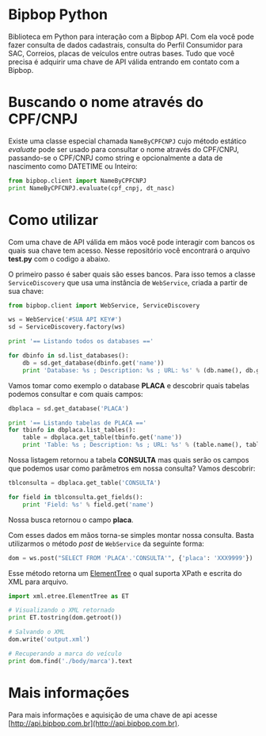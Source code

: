 # Bipbop Python

Biblioteca em Python para interação com a Bipbop API. Com ela você pode fazer consulta de dados cadastrais, consulta do Perfil Consumidor para SAC, Correios, placas de veículos entre outras bases. Tudo que você precisa é adquirir uma chave de API válida entrando em contato com a Bipbop.

# Buscando o nome através do CPF/CNPJ

Existe uma classe especial chamada `NameByCPFCNPJ` cujo método estático *evaluate* pode ser usado para consultar o nome através do CPF/CNPJ, passando-se o CPF/CNPJ como string e opcionalmente a data de nascimento como DATETIME ou Inteiro:

```python
from bipbop.client import NameByCPFCNPJ
print NameByCPFCNPJ.evaluate(cpf_cnpj, dt_nasc)
```

# Como utilizar

Com uma chave de API válida em mãos você pode interagir com bancos os quais sua chave tem acesso. Nesse repositório você encontrará o arquivo __test.py__ com o codigo a abaixo.

O primeiro passo é saber quais são esses bancos. Para isso temos a classe `ServiceDiscovery` que usa uma instância de `WebService`, criada a partir de sua chave:

```python
from bipbop.client import WebService, ServiceDiscovery

ws = WebService('#SUA API KEY#')
sd = ServiceDiscovery.factory(ws)

print '== Listando todos os databases =='

for dbinfo in sd.list_databases():
    db = sd.get_database(dbinfo.get('name'))
    print 'Database: %s ; Description: %s ; URL: %s' % (db.name(), db.get('description'), db.get('url'))
```

Vamos tomar como exemplo o database __PLACA__ e descobrir quais tabelas podemos consultar e com quais campos:

```python
dbplaca = sd.get_database('PLACA')

print '== Listando tabelas de PLACA =='
for tbinfo in dbplaca.list_tables():
    table = dbplaca.get_table(tbinfo.get('name'))
    print 'Table: %s ; Description: %s ; URL: %s' % (table.name(), table.get('description'), table.get('url'))
```

Nossa listagem retornou a tabela __CONSULTA__ mas quais serão os campos que podemos usar como parâmetros em nossa consulta? Vamos descobrir:

```python
tblconsulta = dbplaca.get_table('CONSULTA')

for field in tblconsulta.get_fields():
    print 'Field: %s' % field.get('name')

```

Nossa busca retornou o campo __placa__.

Com esses dados em mãos torna-se simples montar nossa consulta. Basta utilizarmos o método *post* de `WebService` da seguinte forma:

```python
dom = ws.post("SELECT FROM 'PLACA'.'CONSULTA'", {'placa': 'XXX9999'})
```

Esse método retorna um [ElementTree](https://docs.python.org/2/library/xml.etree.elementtree.html) o qual suporta XPath e escrita do XML para arquivo.

```python
import xml.etree.ElementTree as ET

# Visualizando o XML retornado
print ET.tostring(dom.getroot())

# Salvando o XML
dom.write('output.xml')

# Recuperando a marca do veículo
print dom.find('./body/marca').text
```

# Mais informações

Para mais informações e aquisição de uma chave de api acesse [http://api.bipbop.com.br](http://api.bipbop.com.br).
